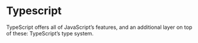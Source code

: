 # Typescript

TypeScript offers all of JavaScript’s features, and an additional layer on top of these: TypeScript’s type system.
